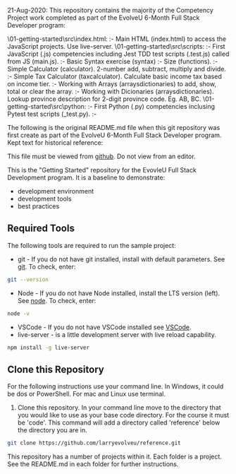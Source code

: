 21-Aug-2020: This repository contains the majority of the Competency Project work completed as part of the EvolveU 6-Month Full Stack Developer program:

\01-getting-started\src\index.html:
    :- Main HTML (index.html) to access the JavaScript projects. Use live-server.
\01-getting-started\src\scripts:
    :- First JavaScript (.js) competencies including Jest TDD test scripts (.test.js) called from JS (main.js).
    :- Basic Syntax exercise (syntax)
    :- Size (functions).
    :- Simple Calculator (calculator). 2-number add, subtract, multiply and divide.
    :- Simple Tax Calculator (taxcalculator). Calculate basic income tax based on income tier.
    :- Working with Arrays (arraysdictionaries) to add, show, total or clear the array.
    :- Working with Dicionaries (arraysdictionaries). Lookup province description for 2-digit province code. Eg. AB, BC.
\01-getting-started\src\python:
    :- First Python (.py) competencies inclusing Pytest test scripts (_test.py).
    :- 

The following is the original README.md file when this git repository was first create as part of the EvolveU 6-Month Full Stack Developer program. Kept text for historical reference:

This file must be viewed from [github](https://github.com/larryevolveu/reference). Do not view from an editor.

This is the "Getting Started" repository for the EvovleU Full Stack Development program. It is a baseline to demonstrate:

- development environment
- development tools
- best practices

## Required Tools

The following tools are required to run the sample project:

- git - If you do not have git installed, install with default parameters. See [git](https://git-scm.com). To check, enter:
```sh
git --version
```
- Node - If you do not have Node installed, install the LTS version (left). See [node](https://nodejs.org/en/). To check, enter: 
```sh
node -v
```
- VSCode - If you do not have VSCode installed see [VSCode](https://code.visualstudio.com/).
- live-server - is a little development server with live reload capability. 
```sh
npm install -g live-server
```

## Clone this Repository

For the following instructions use your command line. In Windows, it could be dos or PowerShell. For mac and Linux use terminal.

1. Clone this repository. In your command line move to the directory that you would like to use as your base code directory. For the course it must be 'code'. This command will add a directory called 'reference' below the directory you are in.
```sh
git clone https://github.com/larryevolveu/reference.git
```

This repository has a number of projects within it. Each folder is a project. See the README.md in each folder for further instructions. 

